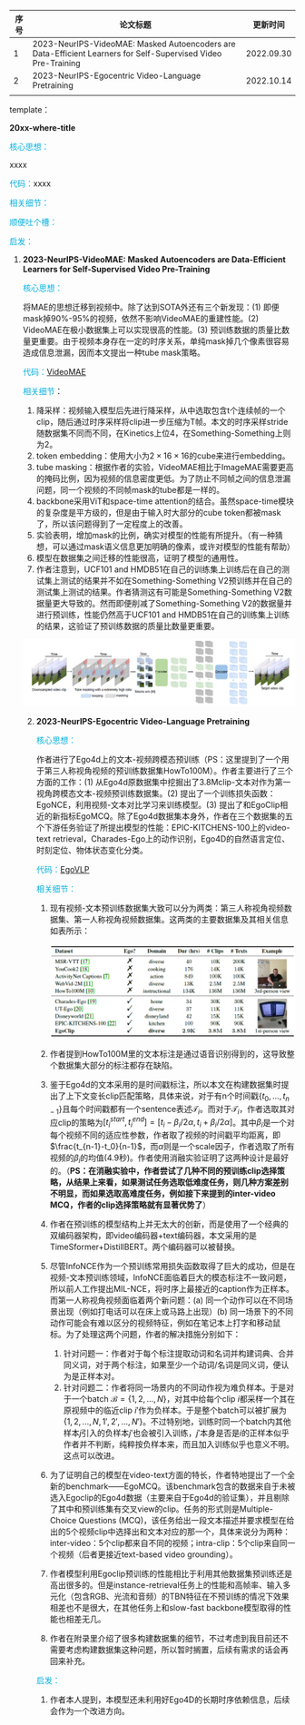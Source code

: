 | 序号 | 论文标题                                                     | 更新时间   |
| ---- | ------------------------------------------------------------ | ---------- |
| 1    | 2023-NeurIPS-VideoMAE: Masked Autoencoders are Data-Efficient Learners for Self-Supervised Video Pre-Training | 2022.09.30 |
| 2    | 2023-NeurIPS-Egocentric Video-Language Pretraining           | 2022.10.14 |
|      |                                                              |            |

template：

**20xx-where-title**

<font color='vornblue'>核心思想：</font>

xxxx

<font color='vornblue'>代码：</font>xxxx

<font color='vornblue'>相关细节：</font>

<font color='vornblue'>顺便吐个槽：</font>

<font color='vornblue'>启发：</font>



1. **2023-NeurIPS-VideoMAE: Masked Autoencoders are Data-Efficient Learners for Self-Supervised Video Pre-Training**

   <font color='vornblue'>核心思想：</font>

   将MAE的思想迁移到视频中。除了达到SOTA外还有三个新发现：(1) 即便mask掉90%-95%的视频，依然不影响VideoMAE的重建性能。(2) VideoMAE在极小数据集上可以实现很高的性能。(3) 预训练数据的质量比数量更重要。由于视频本身存在一定的时序关系，单纯mask掉几个像素很容易造成信息泄漏，因而本文提出一种tube mask策略。

   <font color='vornblue'>代码：</font>[VideoMAE](https://github.com/MCG-NJU/VideoMAE)

   <font color='vornblue'>相关细节</font>：

   1. 降采样：视频输入模型后先进行降采样，从中选取包含t个连续帧的一个clip，随后通过时序采样将clip进一步压缩为T帧。本文的时序采样stride随数据集不同而不同，在Kinetics上位4，在Something-Something上则为2。
   2. token embedding：使用大小为$2\times 16\times 16$的cube来进行embedding。
   3. tube masking：根据作者的实验，VideoMAE相比于ImageMAE需要更高的掩码比例，因为视频的信息密度更低。为了防止不同帧之间的信息泄漏问题，同一个视频的不同帧mask的tube都是一样的。
   4. backbone采用ViT和space-time attention的结合。虽然space-time模块的复杂度是平方级的，但是由于输入时大部分的cube token都被mask了，所以该问题得到了一定程度上的改善。
   5. 实验表明，增加mask的比例，确实对模型的性能有所提升。（有一种猜想，可以通过mask语义信息更加明确的像素，或许对模型的性能有帮助）
   6. 模型在数据集之间迁移的性能很高，证明了模型的通用性。
   7. 作者注意到，UCF101 and HMDB51在自己的训练集上训练后在自己的测试集上测试的结果并不如在Something-Something V2预训练并在自己的测试集上测试的结果。作者猜测这有可能是Something-Something V2数据量更大导致的。然而即便削减了Something-Something V2的数据量并进行预训练，性能仍然高于UCF101 and HMDB51在自己的训练集上训练的结果，这验证了预训练数据的质量比数量更重要。
   
   ![img](./video_pretrain_assets/1-1.png)
   
   
   
   2. **2023-NeurIPS-Egocentric Video-Language Pretraining**
   
      <font color='vornblue'>核心思想：</font>
   
      作者进行了Ego4d上的文本-视频跨模态预训练（PS：这里提到了一个用于第三人称视角视频的预训练数据集HowTo100M）。作者主要进行了三个方面的工作：(1) 从Ego4d原数据集中挖掘出了3.8Mclip-文本对作为第一视角跨模态文本-视频预训练数据集。(2) 提出了一个训练损失函数：EgoNCE，利用视频-文本对比学习来训练模型。(3) 提出了和EgoClip相近的新指标EgoMCQ。除了Ego4d数据集本身外，作者在三个数据集的五个下游任务验证了所提出模型的性能：EPIC-KITCHENS-100上的video-text retrieval，Charades-Ego上的动作识别，Ego4D的自然语言定位、时刻定位、物体状态变化分类。
   
      <font color='vornblue'>代码：</font>[EgoVLP](https://github.com/showlab/EgoVLP)
   
      <font color='vornblue'>相关细节：</font>
   
      1. 现有视频-文本预训练数据集大致可以分为两类：第三人称视角视频数据集、第一人称视角视频数据集。这两类的主要数据集及其相关信息如表所示：
   
         ![img](./video_pretrain_assets/2-1.png)
   
      2. 作者提到HowTo100M里的文本标注是通过语音识别得到的，这导致整个数据集大部分的标注都存在缺陷。
      3. 鉴于Ego4d的文本采用的是时间戳标注，所以本文在构建数据集时提出了上下文变长clip匹配策略，具体来说，对于有n个时间戳$\{t_0, ...,t_{n-1}\}$且每个时间戳都有一个sentence表述$\mathcal{T}_i$。而对于$\mathcal{T}_i$，作者选取其对应clip的策略为$[t_i^{start},t_i^{end}]=[t_i-\beta_i/2\alpha, t_i+\beta_i/2\alpha]$。其中$\beta_i$是一个对每个视频不同的适应性参数，作者取了视频的时间戳平均距离，即$\frac{t_{n-1}-t_0}{n-1}$，而$\alpha$则是一个scale因子，作者选取了所有视频的$\beta_i$的均值(4.9秒)。作者使用消融实验证明了这两种设计是最好的。（**PS：在消融实验中，作者尝试了几种不同的预训练clip选择策略，从结果上来看，如果测试任务选取低难度任务，则几种方案差别不明显，而如果选取高难度任务，例如接下来提到的inter-video MCQ，作者的clip选择策略就有显著优势了**）
      4. 作者在预训练的模型结构上并无太大的创新，而是使用了一个经典的双编码器架构，即video编码器+text编码器，本文采用的是TimeSformer+DistillBERT。两个编码器可以被替换。
      5. 尽管InfoNCE作为一个预训练常用损失函数取得了巨大的成功，但是在视频-文本预训练领域，InfoNCE面临着巨大的模态标注不一致问题，所以前人工作提出MIL-NCE，将时序上最接近的caption作为正样本。而第一人称视角视频面临着两个新问题：(a) 同一个动作可以在不同场景出现（例如打电话可以在床上或马路上出现）(b) 同一场景下的不同动作可能会有难以区分的视频特征，例如在笔记本上打字和移动鼠标。为了处理这两个问题，作者的解决措施分别如下：
         1. 针对问题一：作者对于每个标注提取动词和名词并构建词典、合并同义词，对于两个标注，如果至少一个动词/名词是同义词，便认为是正样本对。
         2. 针对问题二：作者将同一场景内的不同动作视为难负样本。于是对于一个batch $\mathcal{B}=\{1,2,...,N\}$，对其中给每个clip $i$都采样一个其在原视频中的临近clip $i'$作为负样本。于是整个batch可以被扩展为$\{1,2,...,N,1',2',...,N'\}$。不过特别地，训练时同一个batch内其他样本$j$引入的负样本$j'$也会被引入训练，$j'$本身是否是$i$的正样本似乎作者并不判断，纯粹按负样本来，而且加入训练似乎也意义不明。这点可以改进。
      
      6. 为了证明自己的模型在video-text方面的特长，作者特地提出了一个全新的benchmark——EgoMCQ。该benchmark包含的数据来自于未被选入Egoclip的Ego4d数据（主要来自于Ego4d的验证集），并且剔除了其中和预训练集有交叉view的clip。任务的形式则是Multiple-Choice Questions (MCQ)，该任务给出一段文本描述并要求模型在给出的5个视频clip中选择出和文本对应的那一个，具体来说分为两种：inter-video：5个clip都来自不同的视频；intra-clip：5个clip来自同一个视频（后者更接近text-based video grounding）。
      
      7. 作者模型利用Egoclip预训练的性能相比于利用其他数据集预训练还是高出很多的。但是instance-retrieval任务上的性能和高帧率、输入多元化（包含RGB、光流和音频）的TBN特征在不预训练的情况下效果相差也不是很大，在其他任务上和slow-fast backbone模型取得的性能也相差无几。
      
      8. 作者在附录里介绍了很多构建数据集的细节，不过考虑到我目前还不需要考虑构建数据集这种问题，所以暂时搁置，后续有需求的话会再回来补充。
      
      <font color='vornblue'>启发：</font>
      
      1. 作者本人提到，本模型还未利用好Ego4D的长期时序依赖信息，后续会作为一个改进方向。
      
      